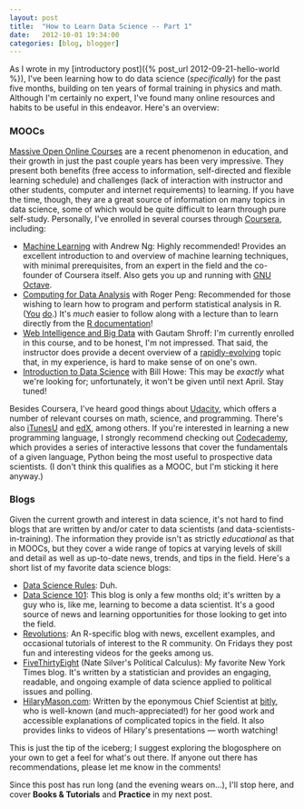 ```yaml
---
layout: post
title:  "How to Learn Data Science -- Part 1"
date:   2012-10-01 19:34:00
categories: [blog, blogger]
---
```


As I wrote in my [introductory post]({% post_url 2012-09-21-hello-world %}), I've been learning how to do data science (_specifically_) for the past five months, building on ten years of formal training in physics and math. Although I'm certainly no expert, I've found many online resources and habits to be useful in this endeavor. Here's an overview:

### MOOCs

[Massive Open Online Courses](http://en.wikipedia.org/wiki/Massive_open_online_course) are a recent phenomenon in education, and their growth in just the past couple years has been very impressive. They present both benefits (free access to information, self-directed and flexible learning schedule) and challenges (lack of interaction with instructor and other students, computer and internet requirements) to learning. If you have the time, though, they are a great source of information on many topics in data science, some of which would be quite difficult to learn through pure self-study. Personally, I've enrolled in several courses through [Coursera](https://www.coursera.org/), including:

- [Machine Learning](https://www.coursera.org/course/ml) with Andrew Ng: Highly recommended! Provides an excellent introduction to and overview of machine learning techniques, with minimal prerequisites, from an expert in the field and the co-founder of Coursera itself. Also gets you up and running with [GNU Octave](http://www.gnu.org/software/octave/).
- [Computing for Data Analysis](https://www.coursera.org/course/compdata) with Roger Peng: Recommended for those wishing to learn how to program and perform statistical analysis in R. ([You](http://blog.revolutionanalytics.com/2012/08/r-language-popularity-for-data-mining.html) [do](http://www.r-bloggers.com/popularity-of-r-continues/).) It's _much_ easier to follow along with a lecture than to learn directly from the [R documentation](http://www.r-project.org/)!
- [Web Intelligence and Big Data](https://www.coursera.org/course/bigdata) with Gautam Shroff: I'm currently enrolled in this course, and to be honest, I'm not impressed. That said, the instructor does provide a decent overview of a [rapidly-evolving](http://whatsthebigdata.com/2012/08/16/gartners-hype-cycle-for-big-data/) topic that, in my experience, is hard to make sense of on one's own.
- [Introduction to Data Science](https://www.coursera.org/course/datasci) with Bill Howe: This may be _exactly_ what we're looking for; unfortunately, it won't be given until next April. Stay tuned!

Besides Coursera, I've heard good things about [Udacity](http://www.udacity.com/), which offers a number of relevant courses on math, science, and programming. There's also [iTunesU](http://www.apple.com/education/itunes-u/) and [edX](https://www.edx.org/), among others. If you're interested in learning a new programming language, I strongly recommend checking out [Codecademy](http://www.codecademy.com/), which provides a series of interactive lessons that cover the fundamentals of a given language, Python being the most useful to prospective data scientists. (I don't think this qualifies as a MOOC, but I'm sticking it here anyway.)

### Blogs

Given the current growth and interest in data science, it's not hard to find blogs that are written by and/or cater to data scientists (and data-scientists-in-training). The information they provide isn't as strictly _educational_ as that in MOOCs, but they cover a wide range of topics at varying levels of skill and detail as well as up-to-date news, trends, and tips in the field. Here's a short list of my favorite data science blogs:

- [Data Science Rules](http://datasciencerules.blogspot.com/): Duh.
- [Data Science 101](http://datascience101.wordpress.com/): This blog is only a few months old; it's written by a guy who is, like me, learning to become a data scientist. It's a good source of news and learning opportunities for those looking to get into the field.
- [Revolutions](http://blog.revolutionanalytics.com/): An R-specific blog with news, excellent examples, and occasional tutorials of interest to the R community. On Fridays they post fun and interesting videos for the geeks among us.
- [FiveThirtyEight](http://fivethirtyeight.blogs.nytimes.com/) (Nate Silver's Political Calculus): My favorite New York Times blog. It's written by a statistician and provides an engaging, readable, and ongoing example of data science applied to political issues and polling.
- [HilaryMason.com](http://hilarymason.com/): Written by the eponymous Chief Scientist at [bitly](https://bitly.com/), who is well-known (and much-appreciated!) for her good work and accessible explanations of complicated topics in the field. It also provides links to videos of Hilary's presentations — worth watching!

This is just the tip of the iceberg; I suggest exploring the blogosphere on your own to get a feel for what's out there. If anyone out there has recommendations, please let me know in the comments!

Since this post has run long (and the evening wears on...), I'll stop here, and cover __Books & Tutorials__ and __Practice__ in my next post.
